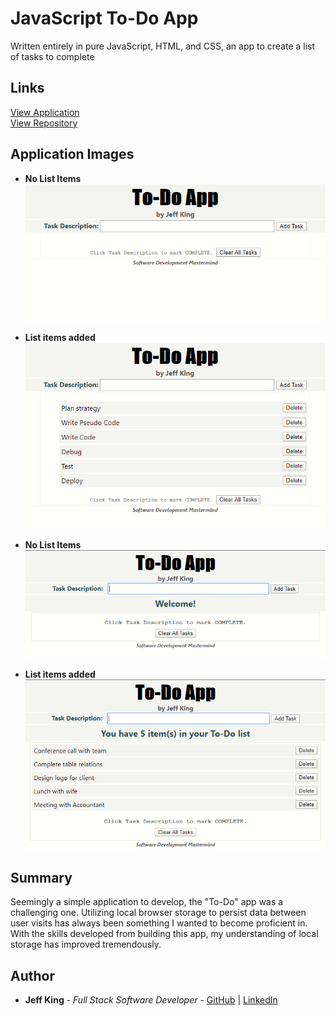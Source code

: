 # JavaScript To-Do App
Written entirely in pure JavaScript, HTML, and CSS, an app to create a list of tasks to complete

## Links
[View Application](https://jazfunk.github.io/jk-to-do-app/)  
[View Repository](https://github.com/jazfunk/jk-to-do-app.git)

## Application Images

* **No List Items**<br>
<img src="images/todoApp_SS_NoItems.png"><br>

* **List items added**<br>
<img src="images/todoApp_SS_WithItems.png"><br>

* **No List Items**<br>
![noListItems](https://raw.githubusercontent.com/jazfunk/jk-to-do-app/master/images/todoApp_SS_NoItems.PNG)<br>

* **List items added**<br>
![listItems](https://raw.githubusercontent.com/jazfunk/jk-to-do-app/master/images/todoApp_SS_WithItems.PNG)

## Summary
Seemingly a simple application to develop, the "To-Do" app was a challenging one.  Utilizing local browser storage to persist data between user visits has always been something I wanted to become proficient in.  With the skills developed from building this app, my understanding of local storage has improved tremendously.

## Author
* **Jeff King** - *Full Stack Software Developer* - [GitHub](https://github.com/jazfunk) | [LinkedIn](https://www.linkedin.com/in/jeffking222/)
